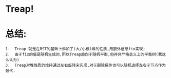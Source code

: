 Treap!
==
总结:
==
    1.  Treap 就是在BST的基础上添加了(大/小根)堆的性质,用额外信息fix实现;
    2.  由于fix的值是随机生成的,所以Treap趋向于随机平衡,但并非严格意义上的平衡树(我这么认为)
    3.  Treap对堆性质的维持通过左右旋转来实现,对于删除操作也可以随机选择左右子节点作为替代.
